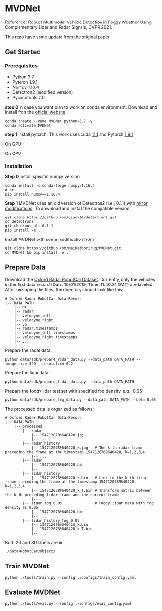 # MVDNet
Reference: Robust Multimodal Vehicle Detection in Foggy Weather Using Complementary Lidar and Radar Signals, CVPR 2021.

This repo have some update from the original paper

## Get Started

### Prerequisites

- Python 3.7
- Pytorch 1.9.1
- Numpy 1.16.4
- Detectron2 (modified version)
- Pycocotools 2.0

__step 0__ in case you want plan to work on conda environment. Download and install fron the [official website](https://docs.conda.io/en/latest/miniconda.html)

```
conda create --name MVDNet python=3.7 -y
conda activate MVDNet
```

__step 1__ install pytorch. This work uses cuda [11.1](https://developer.nvidia.com/cuda-11.1.0-download-archive) and Pytorch [1.9.1](https://pytorch.org/get-started/previous-versions/)

On GPU

On CPU

### Installation

__Step 0__ install specific numpy version
```
conda install -c conda-forge numpy=1.16.4
# or 
pip install numpy==1.16.4
```

__Step 1__ MVDNet uses an old version of Detectron2 (i.e., 0.1.1) with [minor modifications](https://github.com/qiank10/detectron2/commit/370700b01be5ce401a1803af70d3e4c0471858c5). To download and install the compatible version:
```
git clone https://github.com/qiank10/detectron2.git
cd detectron2
git checkout alt-0.1.1
pip install -e .
```

Install MVDNet with some modification from
```
git clone https://github.com/MaiRajborirug/MVDNet.git
cd MVDNet && pip install -e .
```

## Prepare Data

Download the [Oxford Radar RobotCar Dataset](https://oxford-robotics-institute.github.io/radar-robotcar-dataset). Currently, only the vehicles in the first data record (Date: 10/01/2019, Time: 11:46:21 GMT) are labeled. After unzipping the files, the directory should look like this:
```
# Oxford Radar RobotCar Data Record
|-- DATA_PATH
    |-- gt
    |-- radar
    |-- velodyne_left
    |-- velodyne_right
    |-- vo
    |-- radar.timestamps
    |-- velodyne_left.timestamps
    |-- velodyne_right.timestamps
    |-- ...
```

Prepare the radar data:
```
python data/sdk/prepare_radar_data.py --data_path DATA_PATH --image_size 320 --resolution 0.2
```

Prepare the lidar data:
```
python data/sdk/prepare_lidar_data.py --data_path DATA_PATH
```

Prepare the foggy lidar test set with specified fog density, e.g., 0.05:
```
python data/sdk/prepare_fog_data.py --data_path DATA_PATH --beta 0.05
```

The processed data is organized as follows:
```
# Oxford Radar RobotCar Data Record
|-- DATA_PATH
    |-- processed
        |-- radar
            |-- 1547120789640420.jpg
            |-- ...
        |-- radar_history
            |-- 1547120789640420_k.jpg   # The k-th radar frame preceding the frame at the timestamp 1547120789640420, k=1,2,3,4.
            |-- ...
        |-- lidar
            |-- 1547120789640420.bin
            |-- ...
        |-- lidar_history
            |-- 1547120789640420_k.bin   # Link to the k-th lidar frame preceding the frame at the timestamp 1547120789640420, k=1,2,3,4.
            |-- 1547120789640420_k_T.bin # Transform matrix between the k-th preceding lidar frame and the current frame.
            |-- ...
        |-- lidar_fog_0.05               # Foggy lidar data with fog density as 0.05
            |-- 1547120789640420.bin
            |-- ...
        |-- lidar_history_fog_0.05
            |-- 1547120789640420_k.bin
            |-- 1547120789640420_k_T.bin
            |-- ...
```

Both 2D and 3D labels are in
```
./data/RobotCar/object/
```

## Train MVDNet
```
python ./tools/train.py --config ./configs/train_config.yaml
```

## Evaluate MVDNet
```
python ./tools/eval.py --config ./configs/eval_config.yaml
```
